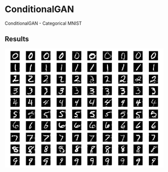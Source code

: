 # ConditionalGAN

ConditionalGAN - Categorical MNIST

## Results

<p align="center">
  <img src="cgan_mnist.png">
</p>
